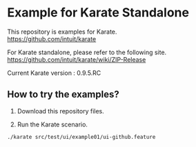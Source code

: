 # Example for Karate Standalone

This repository is examples for Karate.<br>
https://github.com/intuit/karate

For Karate standalone, please refer to the following site.<br>
https://github.com/intuit/karate/wiki/ZIP-Release


Current Karate version : 0.9.5.RC

## How to try the examples?

1. Download this repository files.

2. Run the Karate scenario.

````
./karate src/test/ui/example01/ui-github.feature
````
